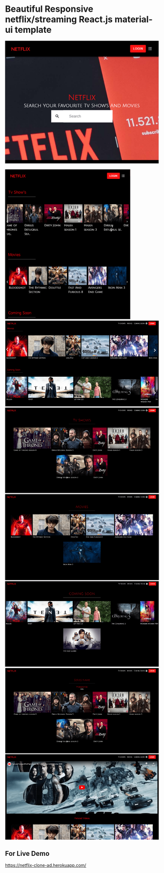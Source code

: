 # Beautiful Responsive netflix/streaming React.js material-ui template
![](templateimages/1.PNG)

![](templateimages/2.PNG)
![](templateimages/3.PNG)
![](templateimages/4.PNG)
![](templateimages/5.PNG)
![](templateimages/6.PNG)
![](templateimages/7.PNG)
![](templateimages/8.PNG)

## For Live Demo
https://netflix-clone-ad.herokuapp.com/
